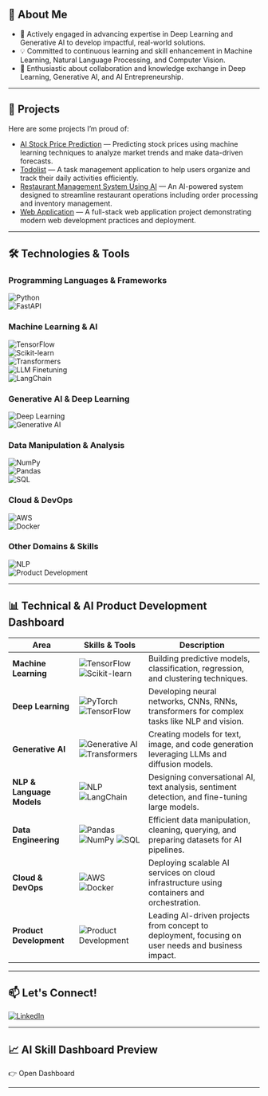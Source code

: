## 🧠 About Me

- 🔬 Actively engaged in advancing expertise in Deep Learning and Generative AI to develop impactful, real-world solutions.  
- 💡 Committed to continuous learning and skill enhancement in Machine Learning, Natural Language Processing, and Computer Vision.  
- 🤝 Enthusiastic about collaboration and knowledge exchange in Deep Learning, Generative AI, and AI Entrepreneurship.

---

## 🚀 Projects

Here are some projects I’m proud of:

- [AI Stock Price Prediction](https://github.com/Akashbakshi99/AI-Stock-Price-prediction) — Predicting stock prices using machine learning techniques to analyze market trends and make data-driven forecasts.  
- [Todolist](https://github.com/Akashbakshi99/Todolist) — A task management application to help users organize and track their daily activities efficiently.  
- [Restaurant Management System Using AI](https://github.com/Akashbakshi99/Restaurant-Management-System-Using-AI) — An AI-powered system designed to streamline restaurant operations including order processing and inventory management.  
- [Web Application](https://github.com/Akashbakshi99/Web_Application) — A full-stack web application project demonstrating modern web development practices and deployment.

---

## 🛠️ Technologies & Tools

### Programming Languages & Frameworks  
![Python](https://img.shields.io/badge/Python-3776AB?style=flat&logo=python&logoColor=white)  
![FastAPI](https://img.shields.io/badge/FastAPI-005571?style=flat&logo=fastapi)  

### Machine Learning & AI  
![TensorFlow](https://img.shields.io/badge/TensorFlow-FF6F00?style=flat&logo=tensorflow&logoColor=white)  
![Scikit-learn](https://img.shields.io/badge/Scikit--Learn-F7931E?style=flat&logo=scikit-learn&logoColor=white)  
![Transformers](https://img.shields.io/badge/Transformers-6F42C1?style=flat&logo=transformers&logoColor=white)  
![LLM Finetuning](https://img.shields.io/badge/LLM--Finetuning-0099ff?style=flat&logo=python&logoColor=white)  
![LangChain](https://img.shields.io/badge/LangChain-0088CC?style=flat&logo=python&logoColor=white)  

### Generative AI & Deep Learning  
![Deep Learning](https://img.shields.io/badge/Deep_Learning-FF6F00?style=flat&logo=tensorflow&logoColor=white)  
![Generative AI](https://img.shields.io/badge/Generative_AI-0099FF?style=flat)  

### Data Manipulation & Analysis  
![NumPy](https://img.shields.io/badge/NumPy-013243?style=flat&logo=numpy&logoColor=white)  
![Pandas](https://img.shields.io/badge/Pandas-150458?style=flat&logo=pandas&logoColor=white)  
![SQL](https://img.shields.io/badge/SQL-4479A1?style=flat&logo=postgresql&logoColor=white)  

### Cloud & DevOps  
![AWS](https://img.shields.io/badge/AWS-232F3E?style=flat&logo=amazon-aws&logoColor=white)  
![Docker](https://img.shields.io/badge/Docker-2496ED?style=flat&logo=docker&logoColor=white)  

### Other Domains & Skills  
![NLP](https://img.shields.io/badge/NLP-007ACC?style=flat)  
![Product Development](https://img.shields.io/badge/Product_Development-ff69b4?style=flat)  

---

## 📊 Technical & AI Product Development Dashboard

| **Area**                  | **Skills & Tools**                                                                                     | **Description**                                                                                     |
|---------------------------|------------------------------------------------------------------------------------------------------|---------------------------------------------------------------------------------------------------|
| **Machine Learning**      | ![TensorFlow](https://img.shields.io/badge/TensorFlow-FF6F00?style=flat&logo=tensorflow&logoColor=white) ![Scikit-learn](https://img.shields.io/badge/Scikit--Learn-F7931E?style=flat&logo=scikit-learn&logoColor=white) | Building predictive models, classification, regression, and clustering techniques.                 |
| **Deep Learning**         | ![PyTorch](https://img.shields.io/badge/PyTorch-EE4C2C?style=flat&logo=pytorch&logoColor=white) ![TensorFlow](https://img.shields.io/badge/TensorFlow-FF6F00?style=flat&logo=tensorflow&logoColor=white) | Developing neural networks, CNNs, RNNs, transformers for complex tasks like NLP and vision.        |
| **Generative AI**         | ![Generative AI](https://img.shields.io/badge/Generative_AI-0099FF?style=flat) ![Transformers](https://img.shields.io/badge/Transformers-6F42C1?style=flat&logo=transformers&logoColor=white) | Creating models for text, image, and code generation leveraging LLMs and diffusion models.         |
| **NLP & Language Models** | ![NLP](https://img.shields.io/badge/NLP-007ACC?style=flat) ![LangChain](https://img.shields.io/badge/LangChain-0088CC?style=flat&logo=python&logoColor=white) | Designing conversational AI, text analysis, sentiment detection, and fine-tuning large models.    |
| **Data Engineering**      | ![Pandas](https://img.shields.io/badge/Pandas-150458?style=flat&logo=pandas&logoColor=white) ![NumPy](https://img.shields.io/badge/NumPy-013243?style=flat&logo=numpy&logoColor=white) ![SQL](https://img.shields.io/badge/SQL-4479A1?style=flat&logo=postgresql&logoColor=white) | Efficient data manipulation, cleaning, querying, and preparing datasets for AI pipelines.           |
| **Cloud & DevOps**        | ![AWS](https://img.shields.io/badge/AWS-232F3E?style=flat&logo=amazon-aws&logoColor=white) ![Docker](https://img.shields.io/badge/Docker-2496ED?style=flat&logo=docker&logoColor=white) | Deploying scalable AI services on cloud infrastructure using containers and orchestration.         |
| **Product Development**   | ![Product Development](https://img.shields.io/badge/Product_Development-ff69b4?style=flat) | Leading AI-driven projects from concept to deployment, focusing on user needs and business impact. |

---

## 📫 Let's Connect!

[![LinkedIn](https://img.shields.io/badge/LinkedIn-blue?logo=linkedin&logoColor=white)](https://www.linkedin.com/in/akash-bakshi-6ba5b2327/)

---


<style>
  a.no-underline {
    text-decoration: none !important;
    color: inherit;
  }
  a.no-underline:hover {
    text-decoration: none !important;
  }
</style>

<h2>📈 AI Skill Dashboard Preview</h2>
<a href="https://akashbakshi99.github.io/Akashbakshi99/index.html" target="_blank" rel="noopener noreferrer" style="text-decoration: none; color: inherit;">
  👉 Open Dashboard
</a>





---
